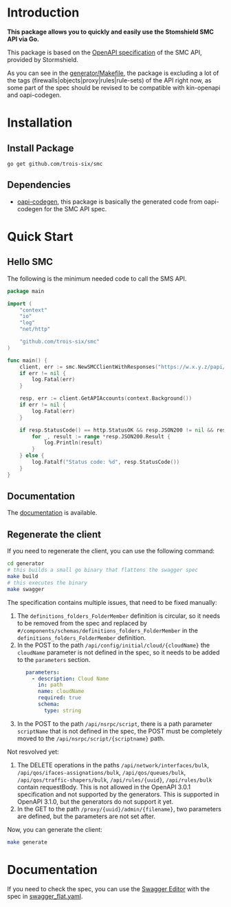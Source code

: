 # Introduction

**This package allows you to quickly and easily use the Stomshield SMC API via Go.**

This package is based on the [OpenAPI specification](https://github.com/trois-six/smc/generator/source/smc-support-3.6-docs-api.zip) of the SMC API, provided by Stormshield.

As you can see in the [generator/Makefile](generator/Makefile), the package is excluding a lot of the tags (firewalls|objects|proxy|rules|rule-sets) of the API right now, as some part of the spec should be revised to be compatible with kin-openapi and oapi-codegen.

# Installation

## Install Package

`go get github.com/trois-six/smc`

## Dependencies

- [oapi-codegen](https://github.com/oapi-codegen/oapi-codegen), this package is basically the generated code from oapi-codegen for the SMC API spec.

# Quick Start

## Hello SMC

The following is the minimum needed code to call the SMS API.

```go
package main

import (
    "context"
    "io"
    "log"
    "net/http"

    "github.com/trois-six/smc"
)

func main() {
    client, err := smc.NewSMCClientWithResponses("https://w.x.y.z/papi/v1", "YOUR_API_KEY")
    if err != nil {
        log.Fatal(err)
    }

    resp, err := client.GetAPIAccounts(context.Background())
    if err != nil {
        log.Fatal(err)
    }

    if resp.StatusCode() == http.StatusOK && resp.JSON200 != nil && resp.JSON200.Result != nil {
        for _, result := range *resp.JSON200.Result {
            log.Println(result)
        }
    } else {
        log.Fatalf("Status code: %d", resp.StatusCode())
    }
}
```

## Documentation

The [documentation](https://pkg.go.dev/github.com/trois-six/smc) is available.

## Regenerate the client

If you need to regenerate the client, you can use the following command:

```bash
cd generator
# this builds a small go binary that flattens the swagger spec
make build
# this executes the binary
make swagger
```

The specification contains multiple issues, that need to be fixed manually:
1. The `definitions_folders_FolderMember` definition is circular, so it needs to be removed from the spec and replaced by `#/components/schemas/definitions_folders_FolderMember` in the `definitions_folders_FolderMember` definition.
2. In the POST to the path `/api/config/initial/cloud/{cloudName}` the `cloudName` parameter is not defined in the spec, so it needs to be added to the `parameters` section.
```yaml
      parameters:
        - description: Cloud Name
          in: path
          name: cloudName
          required: true
          schema:
            type: string
```
3. In the POST to the path `/api/nsrpc/script`, there is a path parameter `scriptName` that is not defined in the spec, the POST must be completely moved to the `/api/nsrpc/script/{scriptname}` path.

Not resvolved yet:
1. The DELETE operations in the paths `/api/network/interfaces/bulk`, `/api/qos/ifaces-assignations/bulk`, `/api/qos/queues/bulk`, `/api/qos/traffic-shapers/bulk`, `/api/rules/{uuid}`, `/api/rules/bulk` contain requestBody. This is not allowed in the OpenAPI 3.0.1 specification and not supported by the generators. This is supported in OpenAPI 3.1.0, but the generators do not support it yet.
2. In the GET to the path `/proxy/{uuid}/admin/{filename}`, two parameters are defined, but the parameters are not set after.

Now, you can generate the client:

```bash
make generate
```

# Documentation

If you need to check the spec, you can use the [Swagger Editor](https://editor.swagger.io/?url=https://raw.githubusercontent.com/trois-six/smc/refs/heads/main/generator/swagger_flat.yaml) with the spec in [swagger_flat.yaml](generator/swagger_flat.yaml).
